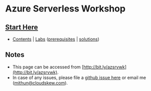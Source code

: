 # Azure Serverless Workshop

## [Start Here](https://github.com/mithunshanbhag/azure-serverless-workshop/projects/1)

* [Contents](https://github.com/mithunshanbhag/azure-serverless-workshop/projects/1) | [Labs](./labs.md) ([prerequisites](./lab-prerequisites.md) | [solutions](./code-samples))

## Notes

* This page can be accessed from [http://bit.ly/azsrvwk](http://bit.ly/azsrvwk).
* In case of any issues, please file a [github issue here](https://github.com/mithunshanbhag/azure-serverless-workshop/issues) or email me (mithun@cloudskew.com).
